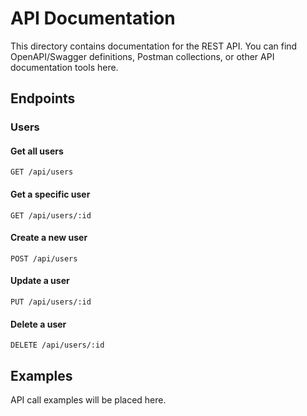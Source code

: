 # API Documentation

This directory contains documentation for the REST API. You can find OpenAPI/Swagger definitions, Postman collections, or other API documentation tools here.

## Endpoints

### Users

#### Get all users

```
GET /api/users
```

#### Get a specific user

```
GET /api/users/:id
```

#### Create a new user

```
POST /api/users
```

#### Update a user

```
PUT /api/users/:id
```

#### Delete a user

```
DELETE /api/users/:id
```

## Examples

API call examples will be placed here. 